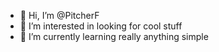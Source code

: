 - 👋 Hi, I’m @PitcherF
- 👀 I’m interested in looking for cool stuff
- 🌱 I’m currently learning really anything simple


<!---
PitcherF/PitcherF is a ✨ special ✨ repository because its `README.md` (this file) appears on your GitHub profile.
You can click the Preview link to take a look at your changes.
--->
